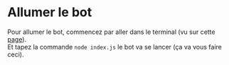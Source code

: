 # Allumer le bot

Pour allumer le bot, commencez par aller dans le terminal \(vu sur cette [page](https://valredstone.gitbook.io/ticketmp-discord-js-v12/parametrage-du-bot/exportation-et-mis-en-place-du-code)\).  
 Et tapez la commande `node index.js` le bot va se lancer \(ça va vous faire ceci\).

